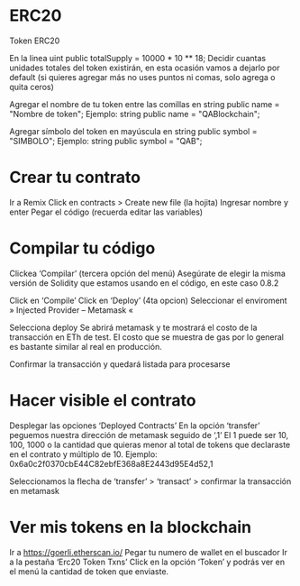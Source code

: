 # ERC20
Token ERC20


En la linea
uint public totalSupply = 10000 * 10 ** 18;
Decidir cuantas unidades totales del token existirán, en esta ocasión vamos a dejarlo por default (si quieres agregar más no uses puntos ni comas, solo agrega o quita ceros)

Agregar el nombre de tu token entre las comillas en
string public name = "Nombre de token";
Ejemplo: string public name = "QABlockchain";

Agregar símbolo del token en mayúscula en
string public symbol = "SIMBOLO";
Ejemplo:
string public symbol = "QAB";


# Crear tu contrato
Ir a Remix
Click en contracts > Create new file (la hojita)
Ingresar nombre y enter
Pegar el código (recuerda editar las variables)

# Compilar tu código
Clickea ‘Compilar’ (tercera opción del menú)
Asegúrate de elegir la misma versión de Solidity que estamos usando en el código, en este caso 0.8.2

Click en ‘Compile’ 
Click en ‘Deploy’ (4ta opcion)
Seleccionar el enviroment » Injected Provider – Metamask «

Selecciona deploy
Se abrirá metamask y te mostrará el costo de la transacción en ETh de test. 
El costo que se muestra de gas por lo general es bastante similar al real en producción. 

Confirmar la transacción y quedará listada para procesarse 

# Hacer visible el contrato
Desplegar las opciones ‘Deployed Contracts’
En la opción ‘transfer’ peguemos nuestra dirección de metamask seguido de ‘,1’ 
El 1 puede ser 10, 100, 1000 o la cantidad que quieras menor al total de tokens que declaraste en el contrato y múltiplo de 10. 
Ejemplo: 0x6a0c2f0370cbE44C82ebfE368a8E2443d95E4d52,1

Seleccionamos la flecha de ‘transfer’ > ‘transact’ > confirmar la transacción en metamask

# Ver mis tokens en la blockchain
Ir a https://goerli.etherscan.io/
Pegar tu numero de wallet en el buscador
Ir a la pestaña ‘Erc20 Token Txns’
Click en la opción ‘Token’ y podrás ver en el menú la cantidad de token que enviaste.
